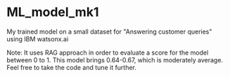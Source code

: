 # ML_model_mk1
My trained model on a small dataset for "Answering customer queries" using IBM watsonx.ai

Note: It uses RAG approach in order to evaluate a score for the model between 0 to 1. This model brings 0.64-0.67, which is moderately average. Feel free to take the code and tune it further. 
